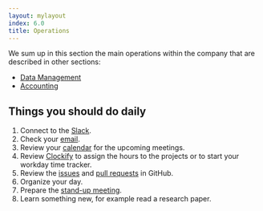 ```yaml
---
layout: mylayout
index: 6.0
title: Operations
---
```


We sum up in this section the main operations within the company that are described in other sections:
* [Data Management](https://github.com/serendeepia/playbook/blob/master/_docs/6_1_data_management.md)
* [Accounting](https://github.com/serendeepia/playbook/blob/master/_docs/6_2_accounting.md)

## Things you should do daily

1. Connect to the [Slack](https://serendeepia.slack.com).
1. Check your [email](https://gmail.com).
1. Review your [calendar](https://calendar.google.com) for the upcoming meetings.
1. Review [Clockify](https://clockify.me/) to assign the hours to the projects or to start your workday time tracker.
1. Review the [issues](https://github.com/issues?utf8=✓&q=is%3Aopen+is%3Aissue+user%3Aserendeepia+archived%3Afalse+) and [pull requests](https://github.com/pulls?utf8=✓&q=is%3Aopen+is%3Apr+user%3Aserendeepia+archived%3Afalse+) in GitHub.
1. Organize your day.
1. Prepare the [stand-up meeting](https://serendeepia.slack.com/messages/CFN4L2VLJ/).
1. Learn something new, for example read a research paper.

